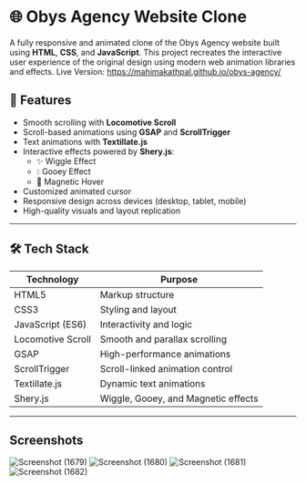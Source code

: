 # 🌐 Obys Agency Website Clone

A fully responsive and animated clone of the Obys Agency website built using **HTML**, **CSS**, and **JavaScript**. This project recreates the interactive user experience of the original design using modern web animation libraries and effects.
Live Version: https://mahimakathpal.github.io/obys-agency/

## 🚀 Features

- Smooth scrolling with **Locomotive Scroll**
- Scroll-based animations using **GSAP** and **ScrollTrigger**
- Text animations with **Textillate.js**
- Interactive effects powered by **Shery.js**:
  - ✨ Wiggle Effect  
  - 💧 Gooey Effect  
  - 🧲 Magnetic Hover
- Customized animated cursor
- Responsive design across devices (desktop, tablet, mobile)
- High-quality visuals and layout replication

---

## 🛠️ Tech Stack

| Technology       | Purpose                            |
|------------------|-------------------------------------|
| HTML5            | Markup structure                    |
| CSS3             | Styling and layout                  |
| JavaScript (ES6) | Interactivity and logic             |
| Locomotive Scroll| Smooth and parallax scrolling       |
| GSAP             | High-performance animations         |
| ScrollTrigger    | Scroll-linked animation control     |
| Textillate.js    | Dynamic text animations             |
| Shery.js         | Wiggle, Gooey, and Magnetic effects |

---
## Screenshots
![Screenshot (1679)](https://github.com/user-attachments/assets/dce0e0a5-c65b-4650-8dbf-ca3a10ec94da)
![Screenshot (1680)](https://github.com/user-attachments/assets/12d87dd8-b519-4746-91fe-8ebccbf67e75)
![Screenshot (1681)](https://github.com/user-attachments/assets/d2891133-21a8-4a3e-8c66-5374ff4b7f2e)
![Screenshot (1682)](https://github.com/user-attachments/assets/21ca82f7-9851-41fb-a489-f7b294b52a06)



